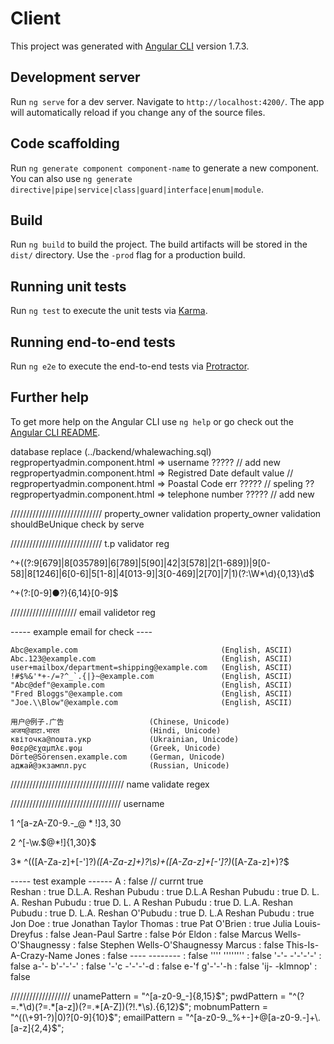 # Client

This project was generated with [Angular CLI](https://github.com/angular/angular-cli) version 1.7.3.

## Development server

Run `ng serve` for a dev server. Navigate to `http://localhost:4200/`. The app will automatically reload if you change any of the source files.

## Code scaffolding

Run `ng generate component component-name` to generate a new component. You can also use `ng generate directive|pipe|service|class|guard|interface|enum|module`.

## Build

Run `ng build` to build the project. The build artifacts will be stored in the `dist/` directory. Use the `-prod` flag for a production build.

## Running unit tests

Run `ng test` to execute the unit tests via [Karma](https://karma-runner.github.io).

## Running end-to-end tests

Run `ng e2e` to execute the end-to-end tests via [Protractor](http://www.protractortest.org/).

## Further help

To get more help on the Angular CLI use `ng help` or go check out the [Angular CLI README](https://github.com/angular/angular-cli/blob/master/README.md).















database replace (../backend/whalewaching.sql)
regpropertyadmin.component.html => username ????? // add new 
regpropertyadmin.component.html => Registred Date default value // 
regpropertyadmin.component.html => Poastal Code err ????? // speling ??
regpropertyadmin.component.html => telephone number  ????? // add new 


/////////////////////////////
property_owner validation
property_owner validation shouldBeUnique check by serve



















/////////////////////////////
t.p validator reg 

^\+((?:9[679]|8[035789]|6[789]|5[90]|42|3[578]|2[1-689])|9[0-58]|8[1246]|6[0-6]|5[1-8]|4[013-9]|3[0-469]|2[70]|7|1)(?:\W*\d){0,13}\d$

^\+(?:[0-9]●?){6,14}[0-9]$




/////////////////////
email validetor reg

----- example email  for check ----

    Abc@example.com                                (English, ASCII)
    Abc.123@example.com                            (English, ASCII)
    user+mailbox/department=shipping@example.com   (English, ASCII)
    !#$%&'*+-/=?^_`.{|}~@example.com               (English, ASCII)
    "Abc@def"@example.com                          (English, ASCII)
    "Fred Bloggs"@example.com                      (English, ASCII)
    "Joe.\\Blow"@example.com                       (English, ASCII)

    用户@例子.广告                   (Chinese, Unicode)
    अजय@डाटा.भारत                    (Hindi, Unicode)
    квіточка@пошта.укр             (Ukrainian, Unicode)
    θσερ@εχαμπλε.ψομ               (Greek, Unicode)
    Dörte@Sörensen.example.com     (German, Unicode)
    аджай@экзампл.рус              (Russian, Unicode)

////////////////////////////////////
name validate regex


///////////////////////////////////
username

1
^[a-zA-Z0-9.\-_$@*!]{3,30}$

2
^[-\w\.\$@\*\!]{1,30}$

3*
^(([A-Za-z]+[\-\']?)*([A-Za-z]+)?\s)+([A-Za-z]+[\-\']?)*([A-Za-z]+)?$

----- test example ------
A                                   : false // currnt true  
Reshan                              : true
D.L.A. Reshan Pubudu                : true
D.L.A Reshan Pubudu                 : true
D. L. A. Reshan Pubudu              : true
D. L. A Reshan Pubudu               : true
D. L.A. Reshan Pubudu               : true
D. L.A. Reshan O'Pubudu             : true
D. L.A Reshan Pubudu                : true
Jon Doe                             : true
Jonathan Taylor Thomas              : true
Pat O'Brien                         : true
Julia Louis-Dreyfus                 : false
Jean-Paul Sartre                    : false
Þór Eldon                           : false
Marcus Wells-O'Shaugnessy           : false
Stephen Wells-O'Shaugnessy Marcus   : false
This-Is-A-Crazy-Name Jones          : false
---- --------                       : false
'''' ''''''''                       : false
'-'- -'-'-'-'                       : false
a-'- b'-'-'-'                       : false
'-'c -'-'-'-d                       : false
e-'f g'-'-'-h                       : false
'ij- -klmnop'                       : false




///////////////////
    unamePattern = "^[a-z0-9_-]{8,15}$";
    pwdPattern = "^(?=.*\d)(?=.*[a-z])(?=.*[A-Z])(?!.*\s).{6,12}$";
    mobnumPattern = "^((\\+91-?)|0)?[0-9]{10}$"; 
    emailPattern = "^[a-z0-9._%+-]+@[a-z0-9.-]+\.[a-z]{2,4}$";